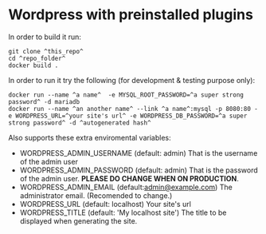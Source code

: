 Wordpress with preinstalled plugins
===================================

In order to build it run:

    git clone ^this_repo^
    cd ^repo_folder^
    docker build .

In order to run it try the following (for development & testing purpose only):

    docker run --name ^a name^  -e MYSQL_ROOT_PASSWORD=^a super strong password^ -d mariadb
    docker run --name ^an another name^ --link ^a name^:mysql -p 8080:80 -e WORDPRESS_URL=^your site's url^ -e WORDPRESS_DB_PASSWORD=^a super strong password^ -d ^autogenerated hash^


Also supports these extra enviromental variables:

- WORDPRESS_ADMIN_USERNAME (default: admin) That is the username of the admin user
- WORDPRESS_ADMIN_PASSWORD (default: admin) That is the password of the admin user. __PLEASE DO CHANGE WHEN ON PRODUCTION__.
- WORDPRESS_ADMIN_EMAIL (default:admin@example.com) The administrator email. (Recomended to change.)
- WORDPRESS_URL (default: localhost) Your site's url
- WORDPRESS_TITLE (default: 'My localhost site') The title to be displayed when generating the site.
